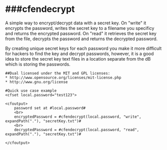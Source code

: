 ###cfendecrypt
============

A simple way to encrypt/decrypt data with a secret key.  On "write" it encrypts the password, writes the secret key to a filename you specificy and returns the encrypted password.  On "read" it retrieves the secret key from the file, decrypts the password and returns the decrypted password.

By creating unique secret keys for each password you make it more difficult for hackers to find the key and decrypt passwords, however, it is a good idea to store the secret key text files in a location separate from the dB which is storing the passwords.

```
##Dual licensed under the MIT and GPL licenses:
* http://www.opensource.org/licenses/mit-license.php
* http://www.gnu.org/license
```

```
#Quick use case example
<cfset local.password="test123">

<cfoutput>
	password set at #local.password#
	<br>
	encryptedPassword = #cfendecrypt(local.password, "write", expandPath("."), "secretKey.txt")#
	<br>
	decryptedPassword = #cfendecrypt(local.password, "read", expandPath("."), "secretKey.txt")#

</cfoutput>
```